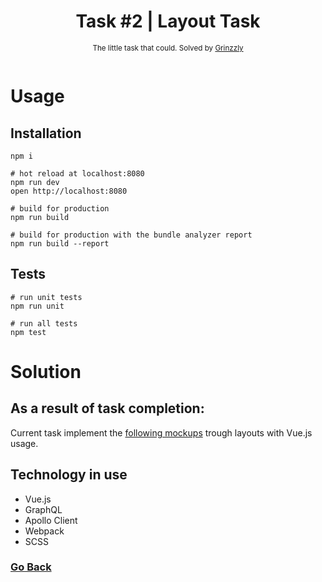<h1 align="center">Task #2 | Layout Task</h1>

<div align="center">
  <sub>The little task that could. Solved by
  <a href="https://github.com/Grinzzly">Grinzzly</a>
  </a>
  <br>
  <br>
</div>

# Usage

## Installation

```
npm i

# hot reload at localhost:8080
npm run dev
open http://localhost:8080

# build for production
npm run build

# build for production with the bundle analyzer report
npm run build --report
```

## Tests
```
# run unit tests
npm run unit

# run all tests
npm test
```

# Solution

## As a result of task completion:
Current task implement the [following mockups](https://github.com/yandex-shri-msk-2018/entrance-task-2) trough 
layouts with Vue.js usage. 

## Technology in use

* Vue.js
* GraphQL
* Apollo Client
* Webpack
* SCSS

### [Go Back](https://github.com/Grinzzly/Yandex-SoID)
